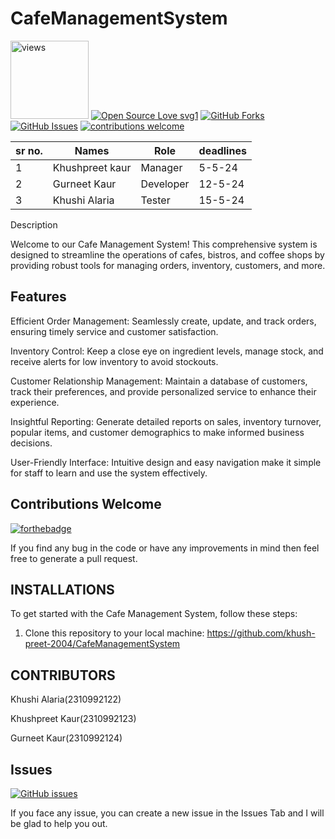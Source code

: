# CafeManagementSystem

<a href="https://github.com/harismuneer"><img alt="views" title="Github views" src="https://komarev.com/ghpvc/?username=harismuneer&style=flat-square" width="125"/></a>
[![Open Source Love svg1](https://badges.frapsoft.com/os/v1/open-source.svg?v=103)](#)
[![GitHub Forks](https://img.shields.io/github/forks/harismuneer/Restaurant-Management-System.svg?style=social&label=Fork&maxAge=2592000)](https://www.github.com/harismuneer/Restaurant-Management-System/fork)
[![GitHub Issues](https://img.shields.io/github/issues/harismuneer/Restaurant-Management-System.svg?style=flat&label=Issues&maxAge=2592000)](https://www.github.com/harismuneer/Restaurant-Management-System/issues)
[![contributions welcome](https://img.shields.io/badge/contributions-welcome-brightgreen.svg?style=flat&label=Contributions&colorA=red&colorB=black	)](#)

|sr no.|Names|Role|deadlines|
|---|---|----|----|
| 1| Khushpreet kaur|Manager| 5-5-24|
| 2| Gurneet Kaur|Developer| 12-5-24|
| 3| Khushi Alaria| Tester | 15-5-24|

Description

Welcome to our Cafe Management System! This comprehensive system is designed to streamline the operations of cafes, bistros, and coffee shops by providing robust tools for managing orders, inventory, customers, and more.

## Features

Efficient Order Management: Seamlessly create, update, and track orders, ensuring timely service and customer satisfaction.

Inventory Control: Keep a close eye on ingredient levels, manage stock, and receive alerts for low inventory to avoid stockouts.

Customer Relationship Management: Maintain a database of customers, track their preferences, and provide personalized service to enhance their experience.

Insightful Reporting: Generate detailed reports on sales, inventory turnover, popular items, and customer demographics to make informed business decisions.

User-Friendly Interface: Intuitive design and easy navigation make it simple for staff to learn and use the system effectively.

## Contributions Welcome
[![forthebadge](https://forthebadge.com/images/badges/built-with-love.svg)](#)

If you find any bug in the code or have any improvements in mind then feel free to generate a pull request.


## INSTALLATIONS
To get started with the Cafe Management System, follow these steps:
1. Clone this repository to your local machine:
https://github.com/khush-preet-2004/CafeManagementSystem

## CONTRIBUTORS

Khushi Alaria(2310992122)

Khushpreet Kaur(2310992123)

Gurneet Kaur(2310992124)
## Issues
[![GitHub issues](https://img.shields.io/github/issues/khush-preet-2004/CafeManagementSystem?style=for-the-badge&logo=github)](https:/khush-preet-2004/github.com//CafeManagementSystem/issues/new)

If you face any issue, you can create a new issue in the Issues Tab and I will be glad to help you out.




